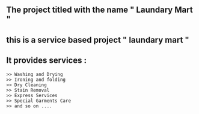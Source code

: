 ## The project titled with the name " Laundary Mart "

## this is a service based project " laundary mart "

## It provides services :
    >> Washing and Drying
    >> Ironing and folding
    >> Dry Cleaning
    >> Stain Removal
    >> Express Services
    >> Special Garments Care
    >> and so on ....
 